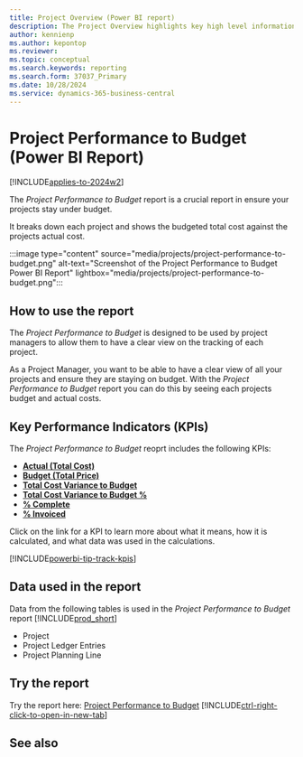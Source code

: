 ```yaml
---
title: Project Overview (Power BI report)
description: The Project Overview highlights key high level information for your organizations project activity.
author: kennienp
ms.author: kepontop
ms.reviewer: 
ms.topic: conceptual
ms.search.keywords: reporting
ms.search.form: 37037_Primary
ms.date: 10/28/2024
ms.service: dynamics-365-business-central
---
```


# Project Performance to Budget (Power BI Report)
[!INCLUDE[applies-to-2024w2](includes/applies-to-2024w2.md)]

The *Project Performance to Budget* report is a crucial report in ensure your projects stay under budget. 

It breaks down each project and shows the budgeted total cost against the projects actual cost.

:::image type="content" source="media/projects/project-performance-to-budget.png" alt-text="Screenshot of the Project Performance to Budget Power BI Report" lightbox="media/projects/project-performance-to-budget.png":::

## How to use the report
The *Project Performance to Budget* is designed to be used by project managers to allow them to have a clear view on the tracking of each project.

As a Project Manager, you want to be able to have a clear view of all your projects and ensure they are staying on budget. With the *Project Performance to Budget* report you can do this by seeing each projects budget and actual costs.

## Key Performance Indicators (KPIs)
The *Project Performance to Budget* reoprt includes the following KPIs:
- [**Actual (Total Cost)**](projects-powerbi-app-kpis.md#actual-total-cost)
- [**Budget (Total Price)**](projects-powerbi-app-kpis.md#budget-total-price)
- [**Total Cost Variance to Budget**](projects-powerbi-app-kpis.md#total-cost-variance-to-budget)
- [**Total Cost Variance to Budget %**](projects-powerbi-app-kpis.md#total-cost-variance-to-budget-)
- [**% Complete**](projects-powerbi-app-kpis.md#-complete)
- [**% Invoiced**](projects-powerbi-app-kpis.md#-invoiced)


Click on the link for a KPI to learn more about what it means, how it is calculated, and what data was used in the calculations. 

[!INCLUDE[powerbi-tip-track-kpis](includes/powerbi-tip-track-kpis.md)]

## Data used in the report
Data from the following tables is used in the *Project Performance to Budget* report [!INCLUDE[prod_short](includes/prod_short.md)]
- Project
- Project Ledger Entries
- Project Planning Line

## Try the report
Try the report here: [Project Performance to Budget](https://businesscentral.dynamics.com?page=37037)
[!INCLUDE[ctrl-right-click-to-open-in-new-tab](includes/ctrl-right-click-to-open-in-new-tab.md)]

## See also
